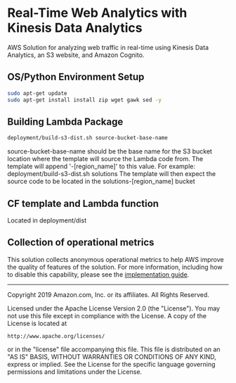 # Real-Time Web Analytics with Kinesis Data Analytics
AWS Solution for analyzing web traffic in real-time using Kinesis Data Analytics, an S3 website, and Amazon Cognito.

## OS/Python Environment Setup
```bash
sudo apt-get update
sudo apt-get install install zip wget gawk sed -y
```

## Building Lambda Package
```bash
deployment/build-s3-dist.sh source-bucket-base-name
```
source-bucket-base-name should be the base name for the S3 bucket location where the template will source the Lambda code from.
The template will append '-[region_name]' to this value.
For example: deployment/build-s3-dist.sh solutions
The template will then expect the source code to be located in the solutions-[region_name] bucket

## CF template and Lambda function
Located in deployment/dist

## Collection of operational metrics

This solution collects anonymous operational metrics to help AWS improve the quality of features of the solution. For more information, including how to disable this capability, please see the [implementation guide](https://docs.aws.amazon.com/solutions/latest/real-time-web-analytics-with-kinesis/appendix-d.html).

***

Copyright 2019 Amazon.com, Inc. or its affiliates. All Rights Reserved.

Licensed under the Apache License Version 2.0 (the "License"). You may not use this file except in compliance with the License. A copy of the License is located at

    http://www.apache.org/licenses/

or in the "license" file accompanying this file. This file is distributed on an "AS IS" BASIS, WITHOUT WARRANTIES OR CONDITIONS OF ANY KIND, express or implied. See the License for the specific language governing permissions and limitations under the License.
